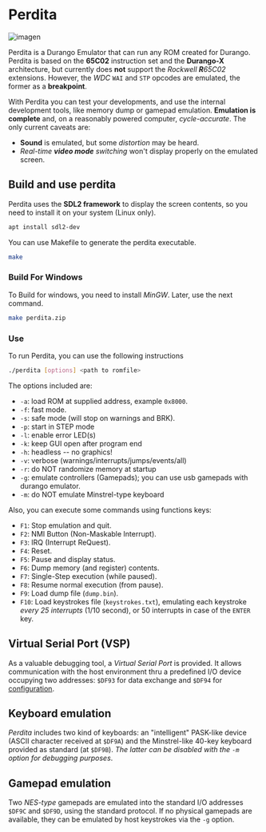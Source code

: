 # Perdita

![imagen](https://github.com/durangoretro/Perdita/assets/6067824/a1064e48-e111-43a2-a4b9-5e70fd253bd7)


Perdita is a Durango Emulator that can run any ROM created for Durango. Perdita is based on the **65C02** instruction set and the **Durango-X** architecture, but currently does **not** support the _Rockwell **R**65C02_ extensions. However, the _WDC_ `WAI` and `STP` opcodes are emulated, the former as a **breakpoint**.

With Perdita you can test your developments, and use the internal development tools, like memory dump or gamepad emulation. **Emulation is complete** and, on a reasonably powered computer, _cycle-accurate_. The only current caveats are:

* **Sound** is emulated, but some _distortion_ may be heard.
* _Real-time **video mode** switching_ won't display properly on the emulated screen.


## Build and use perdita

Perdita uses the **SDL2 framework** to display the screen contents, so you need to install it on your system (Linux only).

```bash
apt install sdl2-dev
```

You can use Makefile to generate the perdita executable.

```bash
make
```

### Build For Windows

To Build for windows, you need to install _MinGW_. Later, use the next command.

```bash
make perdita.zip
```

### Use

To run Perdita, you can use the following instructions

```bash
./perdita [options] <path to romfile>
```

The options included are:

* ```-a```: load ROM at supplied address, example ```0x8000```.
* ```-f```: fast mode.
* ```-s```: safe mode (will stop on warnings and BRK).
* ```-p```: start in STEP mode
* ```-l```: enable error LED(s)
* ```-k```: keep GUI open after program end
* ```-h```: headless -- no graphics!
* ```-v```: verbose (warnings/interrupts/jumps/events/all)
* ```-r```: do NOT randomize memory at startup
* ```-g```: emulate controllers (Gamepads); you can use usb gamepads with durango emulator.
* ```-m```: do NOT emulate Minstrel-type keyboard

Also, you can execute some commands using functions keys:

* ```F1```: Stop emulation and quit.
* ```F2```: NMI Button (Non-Maskable Interrupt).
* ```F3```: IRQ (Interrupt ReQuest).
* ```F4```: Reset.
* ```F5```: Pause and display status.
* ```F6```: Dump memory (and register) contents.
* ```F7```: Single-Step execution (while paused).
* ```F8```: Resume normal execution (from pause).
* ```F9```: Load dump file (`dump.bin`).
* ```F10```: Load keystrokes file (`keystrokes.txt`), emulating each keystroke _every 25 interrupts_ (1/10 second), or 50 interrupts in case of the `ENTER` key.

## Virtual Serial Port (VSP)

As a valuable debugging tool, a _Virtual Serial Port_ is provided. It allows communication with the host environment thru a predefined I/O device occupying two addresses: `$DF93` for data exchange and `$DF94` for [configuration](vsp.md).

## Keyboard emulation

_Perdita_ includes two kind of keyboards: an "intelligent" PASK-like device (ASCII character received at `$DF9A`) and the Minstrel-like 40-key keyboard provided as standard (at `$DF9B`). _The latter can be disabled with the `-m` option for debugging purposes_.

## Gamepad emulation

Two _NES-type_ gamepads are emulated into the standard I/O addresses `$DF9C` and `$DF9D`, using the standard protocol. If no physical gamepads are available, they can be emulated by host keystrokes via the `-g` option.
